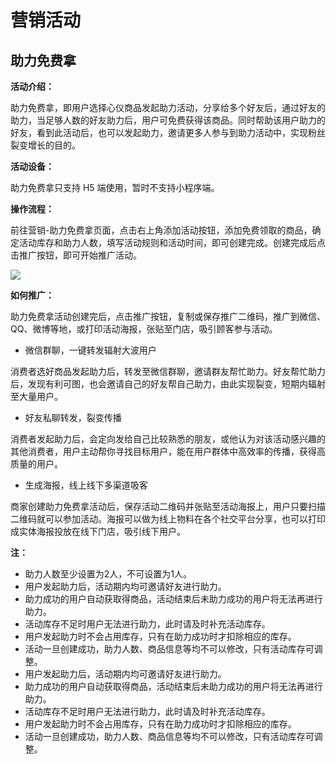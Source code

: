# 营销活动

## 助力免费拿

**活动介绍：**

助力免费拿，即用户选择心仪商品发起助力活动，分享给多个好友后，通过好友的助力，当足够人数的好友助力后，用户可免费获得该商品。同时帮助该用户助力的好友，看到此活动后，也可以发起助力，邀请更多人参与到助力活动中，实现粉丝裂变增长的目的。

**活动设备：**

助力免费拿只支持 H5 端使用，暂时不支持小程序端。

**操作流程：**

前往营销-助力免费拿页面，点击右上角添加活动按钮，添加免费领取的商品，确定活动库存和助力人数，填写活动规则和活动时间，即可创建完成。创建完成后点击推广按钮，即可开始推广活动。

![](http://md.stringon.com/img/%7Bfilename%7D%7B.suffix%7D20200910172053.png)

**如何推广：**

助力免费拿活动创建完后，点击推广按钮，复制或保存推广二维码，推广到微信、QQ、微博等地，或打印活动海报，张贴至门店，吸引顾客参与活动。

* 微信群聊，一键转发辐射大波用户

消费者选好商品发起助力后，转发至微信群聊，邀请群友帮忙助力。好友帮忙助力后，发现有利可图，也会邀请自己的好友帮自己助力，由此实现裂变，短期内辐射至大量用户。

* 好友私聊转发，裂变传播

消费者发起助力后，会定向发给自己比较熟悉的朋友，或他认为对该活动感兴趣的其他消费者，用户主动帮你寻找目标用户，能在用户群体中高效率的传播，获得高质量的用户。

* 生成海报，线上线下多渠道吸客

商家创建助力免费拿活动后，保存活动二维码并张贴至活动海报上，用户只要扫描二维码就可以参加活动。海报可以做为线上物料在各个社交平台分享，也可以打印成实体海报投放在线下门店，吸引线下用户。

**注：**

* 助力人数至少设置为2人，不可设置为1人。
* 用户发起助力后，活动期内均可邀请好友进行助力。
* 助力成功的用户自动获取得商品，活动结束后未助力成功的用户将无法再进行助力。
* 活动库存不足时用户无法进行助力，此时请及时补充活动库存。
* 用户发起助力时不会占用库存，只有在助力成功时才扣除相应的库存。
* 活动一旦创建成功，助力人数、商品信息等均不可以修改，只有活动库存可调整。
* 用户发起助力后，活动期内均可邀请好友进行助力。
* 助力成功的用户自动获取得商品，活动结束后未助力成功的用户将无法再进行助力。
* 活动库存不足时用户无法进行助力，此时请及时补充活动库存。
* 用户发起助力时不会占用库存，只有在助力成功时才扣除相应的库存。
* 活动一旦创建成功，助力人数、商品信息等均不可以修改，只有活动库存可调整。

